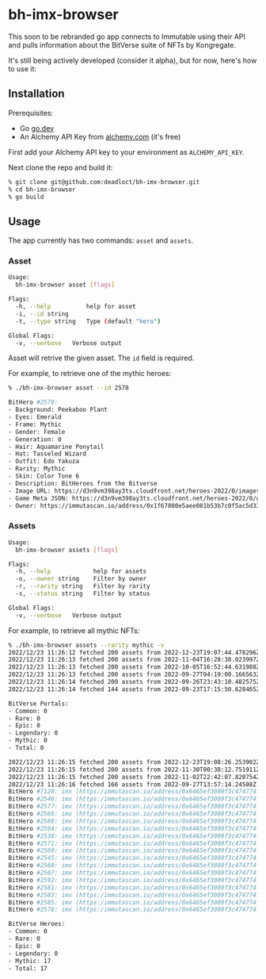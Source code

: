# bh-imx-browser

This soon to be rebranded go app connects to Immutable using their API and pulls
information about the BitVerse suite of NFTs by Kongregate.

It's still being actively developed (consider it alpha), but for now, here's how to use it:

## Installation 

Prerequisites:

* Go [go.dev](https://go.dev/)
* An Alchemy API Key from [alchemy.com](https://alchemy.com) (it's free)

First add your Alchemy API key to your environment as `ALCHEMY_API_KEY`.

Next clone the repo and build it:

```bash
% git clone git@github.com:deadloct/bh-imx-browser.git
% cd bh-imx-browser
% go build
```

## Usage

The app currently has two commands: `asset` and `assets`.

### Asset 

```bash
Usage:
  bh-imx-browser asset [flags]

Flags:
  -h, --help          help for asset
  -i, --id string
  -t, --type string   Type (default "hero")

Global Flags:
  -v, --verbose   Verbose output
```

Asset will retrive the given asset. The `id` field is required.

For example, to retrieve one of the mythic heroes:

```bash
% ./bh-imx-browser asset --id 2578

BitHero #2578:
- Background: Peekaboo Plant
- Eyes: Emerald
- Frame: Mythic
- Gender: Female
- Generation: 0
- Hair: Aquamarine Ponytail
- Hat: Tasseled Wizard
- Outfit: Edo Yakuza
- Rarity: Mythic
- Skin: Color Tone 6
- Description: BitHeroes from the Bitverse
- Image URL: https://d3n9vm398ay3ts.cloudfront.net/heroes-2022/0/images/hero-2578.gif
- Game Meta JSON: https://d3n9vm398ay3ts.cloudfront.net/heroes-2022/0/game_meta/hero-2578.json
- Owner: https://immutascan.io/address/0x1f67800e5aee081b53b7c0f5ac5d33f23e6d1252
```

### Assets

```bash
Usage:
  bh-imx-browser assets [flags]

Flags:
  -h, --help            help for assets
  -o, --owner string    Filter by owner
  -r, --rarity string   Filter by rarity
  -s, --status string   Filter by status

Global Flags:
  -v, --verbose   Verbose output
```

For example, to retrieve all mythic NFTs:

```bash
% ./bh-imx-browser assets --rarity mythic -v
2022/12/23 11:26:12 fetched 200 assets from 2022-12-23T19:07:44.478296Z to 2022-11-04T16:29:09.447629Z
2022/12/23 11:26:13 fetched 200 assets from 2022-11-04T16:28:38.023997Z to 2022-10-05T16:52:44.639866Z
2022/12/23 11:26:13 fetched 200 assets from 2022-10-05T16:52:44.631988Z to 2022-09-27T04:19:16.870808Z
2022/12/23 11:26:13 fetched 200 assets from 2022-09-27T04:19:00.166563Z to 2022-09-26T23:43:39.238249Z
2022/12/23 11:26:14 fetched 200 assets from 2022-09-26T23:43:10.482575Z to 2022-09-23T17:15:50.669121Z
2022/12/23 11:26:14 fetched 144 assets from 2022-09-23T17:15:50.628465Z to 2022-09-21T19:45:56.579627Z

BitVerse Portals:
- Common: 0
- Rare: 0
- Epic: 0
- Legendary: 0
- Mythic: 0
- Total: 0

2022/12/23 11:26:15 fetched 200 assets from 2022-12-23T19:08:26.253902Z to 2022-11-30T00:38:32.000008Z
2022/12/23 11:26:15 fetched 200 assets from 2022-11-30T00:38:12.751911Z to 2022-11-03T00:19:29.164616Z
2022/12/23 11:26:15 fetched 200 assets from 2022-11-02T22:42:07.820754Z to 2022-09-27T13:57:14.24508Z
2022/12/23 11:26:16 fetched 166 assets from 2022-09-27T13:57:14.24508Z to 2022-09-21T19:46:01.938354Z
BitHero #7120: imx (https:/immutascan.io/address/0x6465ef3009f3c474774f4afb607a5d600ea71d95/7120)
BitHero #2546: imx (https:/immutascan.io/address/0x6465ef3009f3c474774f4afb607a5d600ea71d95/2546)
BitHero #2577: imx (https:/immutascan.io/address/0x6465ef3009f3c474774f4afb607a5d600ea71d95/2577)
BitHero #2566: imx (https:/immutascan.io/address/0x6465ef3009f3c474774f4afb607a5d600ea71d95/2566)
BitHero #2588: imx (https:/immutascan.io/address/0x6465ef3009f3c474774f4afb607a5d600ea71d95/2588)
BitHero #2594: imx (https:/immutascan.io/address/0x6465ef3009f3c474774f4afb607a5d600ea71d95/2594)
BitHero #2538: imx (https:/immutascan.io/address/0x6465ef3009f3c474774f4afb607a5d600ea71d95/2538)
BitHero #2571: imx (https:/immutascan.io/address/0x6465ef3009f3c474774f4afb607a5d600ea71d95/2571)
BitHero #2569: imx (https:/immutascan.io/address/0x6465ef3009f3c474774f4afb607a5d600ea71d95/2569)
BitHero #2545: imx (https:/immutascan.io/address/0x6465ef3009f3c474774f4afb607a5d600ea71d95/2545)
BitHero #2560: imx (https:/immutascan.io/address/0x6465ef3009f3c474774f4afb607a5d600ea71d95/2560)
BitHero #2567: imx (https:/immutascan.io/address/0x6465ef3009f3c474774f4afb607a5d600ea71d95/2567)
BitHero #2592: imx (https:/immutascan.io/address/0x6465ef3009f3c474774f4afb607a5d600ea71d95/2592)
BitHero #2581: imx (https:/immutascan.io/address/0x6465ef3009f3c474774f4afb607a5d600ea71d95/2581)
BitHero #2583: imx (https:/immutascan.io/address/0x6465ef3009f3c474774f4afb607a5d600ea71d95/2583)
BitHero #2585: imx (https:/immutascan.io/address/0x6465ef3009f3c474774f4afb607a5d600ea71d95/2585)
BitHero #2578: imx (https:/immutascan.io/address/0x6465ef3009f3c474774f4afb607a5d600ea71d95/2578)

BitVerse Heroes:
- Common: 0
- Rare: 0
- Epic: 0
- Legendary: 0
- Mythic: 17
- Total: 17
```
